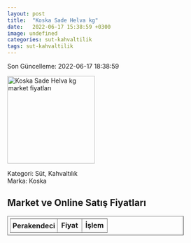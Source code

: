 ```yaml
---
layout: post
title:  "Koska Sade Helva kg"
date:   2022-06-17 15:38:59 +0300
image: undefined
categories: sut-kahvaltilik
tags: sut-kahvaltilik
---
```


Son Güncelleme: 2022-06-17 18:38:59

<img src="undefined" width="200" alt="Koska Sade Helva kg market fiyatları" />

Kategori: Süt, Kahvaltılık
<br />
Marka: Koska

<h2>Market ve Online Satış Fiyatları</h2>

<table border="1" style="padding: 5px;width:80%;">
  <tr>
    <td style="padding: 5px;"><strong>Perakendeci</strong></td>
    <td><strong>Fiyat</strong></td>
    <td><strong>İşlem</strong></td>
  </tr>
  
</table>
